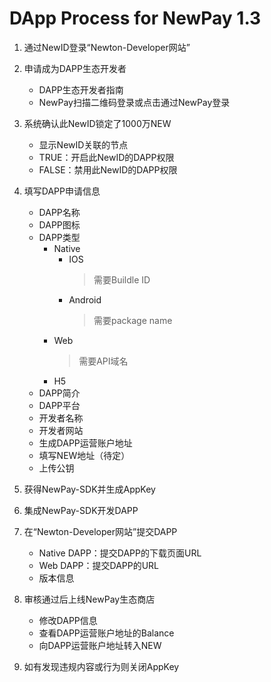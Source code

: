 # DApp Process for NewPay 1.3

1. 通过NewID登录“Newton-Developer网站”

2. 申请成为DAPP生态开发者
	* DAPP生态开发者指南
	* NewPay扫描二维码登录或点击通过NewPay登录

3. 系统确认此NewID锁定了1000万NEW
	* 显示NewID关联的节点
	* TRUE：开启此NewID的DAPP权限
	* FALSE：禁用此NewID的DAPP权限
	
4. 填写DAPP申请信息
	* DAPP名称
	* DAPP图标
	* DAPP类型
		* Native
			* IOS
				> 需要Buildle ID
			* Android
				> 需要package name
		* Web
			> 需要API域名
		* H5
	* DAPP简介
	* DAPP平台
	* 开发者名称
	* 开发者网站
	* 生成DAPP运营账户地址
	* 填写NEW地址（待定）
	* 上传公钥

5. 获得NewPay-SDK并生成AppKey

6. 集成NewPay-SDK开发DAPP

7. 在“Newton-Developer网站”提交DAPP
	* Native DAPP：提交DAPP的下载页面URL
	* Web DAPP：提交DAPP的URL
	* 版本信息

8. 审核通过后上线NewPay生态商店
	* 修改DAPP信息
	* 查看DAPP运营账户地址的Balance
	* 向DAPP运营账户地址转入NEW

9. 如有发现违规内容或行为则关闭AppKey